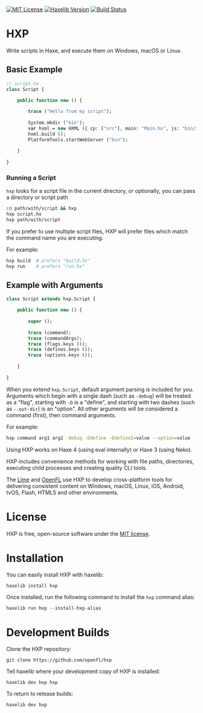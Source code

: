 [![MIT License](https://img.shields.io/badge/license-MIT-blue.svg?style=flat)](LICENSE.md) [![Haxelib Version](https://img.shields.io/github/tag/openfl/hxp.svg?style=flat&label=haxelib)](http://lib.haxe.org/p/hxp) [![Build Status](https://img.shields.io/circleci/project/github/openfl/hxp/develop.svg)](https://circleci.com/gh/openfl/hxp)

HXP
===

Write scripts in Haxe, and execute them on Windows, macOS or Linux.

## Basic Example

```haxe
// script.hx
class Script {

    public function new () {
    
        trace ("Hello from my script");
        
        System.mkdir ("bin");
        var hxml = new HXML ({ cp: ["src"], main: "Main.hx", js: "bin/index.js" });
        hxml.build ();
        PlatformTools.startWebServer ("bin");
        
    }
    
}
```

### Running a Script

`hxp` looks for a script file in the current directory, or optionally, you can pass a directory or script path

```bash
cd path/with/script && hxp
hxp script.hx
hxp path/with/script
```

If you prefer to use multiple script files, HXP will prefer files which match the command name you are executing.

For example:

```bash
hxp build  # prefers "build.hx"
hxp run    # prefers "run.hx"
```

## Example with Arguments

```haxe
class Script extends hxp.Script {

    public function new () {
    
        super ();
        
        trace (command);
        trace (commandArgs);
        trace (flags.keys ());
        trace (defines.keys ());
        trace (options.keys ());
        
    }
    
}
```

When you extend `hxp.Script`, default argument parsing is included for you. Arguments which begin with a single dash (such as `-debug`) will be treated as a "flag", starting with `-D` is a "define", and starting with two dashes (such as `--out-dir`) is an "option". All other arguments will be considered a command (first), then command arguments.

For example:

```bash
hxp command arg1 arg2 -debug -Ddefine -Ddefine2=value --option=value
```

Using HXP works on Haxe 4 (using eval internally) or Haxe 3 (using Neko).

HXP includes convenience methods for working with file paths, directories, executing child processes and creating quality CLI tools.

The [Lime](https://github.com/openfl/lime) and [OpenFL](https://github.com/openfl/openfl) use HXP to develop cross-platform tools for delivering consistent content on Windows, macOS, Linux, iOS, Android, tvOS, Flash, HTML5 and other environments.


License
=======

HXP is free, open-source software under the [MIT license](LICENSE.md).


Installation
============

You can easily install HXP with haxelib:

    haxelib install hxp


Once installed, run the following command to install the `hxp` command alias:
    
    haxelib run hxp --install-hxp-alias


Development Builds
==================

Clone the HXP repository:

    git clone https://github.com/openfl/hxp


Tell haxelib where your development copy of HXP is installed:

    haxelib dev hxp hxp


To return to release builds:

    haxelib dev hxp
